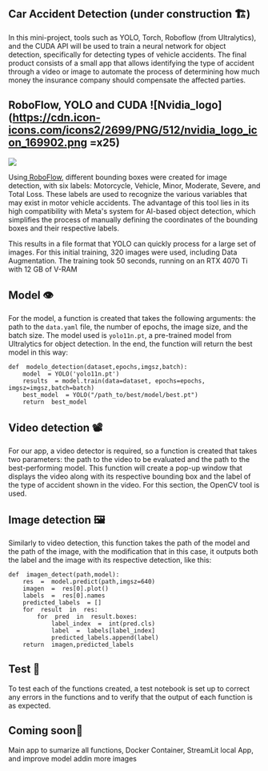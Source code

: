 ﻿
## Car Accident Detection (under construction 🏗️)
In this mini-project, tools such as YOLO, Torch, Roboflow (from Ultralytics), and the CUDA API will be used to train a neural network for object detection, specifically for detecting types of vehicle accidents. The final product consists of a small app that allows identifying the type of accident through a video or image to automate the process of determining how much money the insurance company should compensate the affected parties.


## RoboFlow, YOLO and CUDA  ![Nvidia_logo](https://cdn.icon-icons.com/icons2/2699/PNG/512/nvidia_logo_icon_169902.png =x25)
<image src="/home/santenana/Proyectos/02_ObjectDetection/Nvidia.png">

Using<a href="https://universe.roboflow.com/" title="Title"> RoboFlow</a>, different bounding boxes were created for image detection, with six labels: Motorcycle, Vehicle, Minor, Moderate, Severe, and Total Loss. These labels are used to recognize the various variables that may exist in motor vehicle accidents. The advantage of this tool lies in its high compatibility with Meta's system for AI-based object detection, which simplifies the process of manually defining the coordinates of the bounding boxes and their respective labels.

This results in a file format that YOLO can quickly process for a large set of images. For this initial training, 320 images were used, including Data Augmentation. The training took 50 seconds, running on an RTX 4070 Ti with 12 GB of V-RAM

## Model 👁️

For the model, a function is created that takes the following arguments: the path to the `data.yaml` file, the number of epochs, the image size, and the batch size. The model used is `yolo11n.pt`, a pre-trained model from Ultralytics for object detection. In the end, the function will return the best model in this way:
```
def  modelo_detection(dataset,epochs,imgsz,batch):
	model  = YOLO('yolo11n.pt')
	results  = model.train(data=dataset, epochs=epochs, imgsz=imgsz,batch=batch)
	best_model  = YOLO("/path_to/best/model/best.pt")
	return  best_model
```


##  Video detection 📽️

For our app, a video detector is required, so a function is created that takes two parameters: the path to the video to be evaluated and the path to the best-performing model. This function will create a pop-up window that displays the video along with its respective bounding box and the label of the type of accident shown in the video. For this section, the OpenCV tool is used.

##  Image detection 🖼️

Similarly to video detection, this function takes the path of the model and the path of the image, with the modification that in this case, it outputs both the label and the image with its respective detection, like this:

```
def  imagen_detect(path,model):
	res  =  model.predict(path,imgsz=640)
	imagen  =  res[0].plot()
	labels  =  res[0].names
	predicted_labels  = []
	for  result  in  res:
		for  pred  in  result.boxes:
			label_index  =  int(pred.cls)
			label  =  labels[label_index]
			predicted_labels.append(label)
	return  imagen,predicted_labels

```
##  Test 🧪

To test each of the functions created, a test notebook is set up to correct any errors in the functions and to verify that the output of each function is as expected.

## Coming soon🚧
Main app to sumarize all functions, Docker Container, StreamLit local App, and improve model addin more images